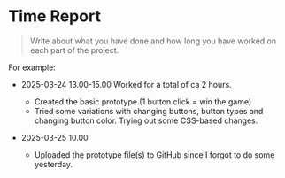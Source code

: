 # Time Report

> Write about what you have done and how long you have worked on each part of the project.

For example: 

- 2025-03-24 13.00-15.00 Worked for a total of ca 2 hours.
  - Created the basic prototype (1 button click = win the game)
  - Tried some variations with changing buttons, button types and changing button color. Trying out some CSS-based changes.
    
- 2025-03-25 10.00
  - Uploaded the prototype file(s) to GitHub since I forgot to do some yesterday. 
  
